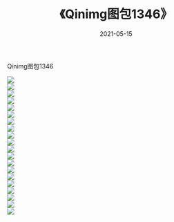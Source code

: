 ﻿---
layout: post
title:  《Qinimg图包1346》
date:   2021-05-15
img: http://imgx.orgx.ga/Qinimg图包/Qinimg图包1346/000.jpg
categories: [美女, 清纯, 唯美]
---

Qinimg图包1346

 ![](http://imgx.orgx.ga/Qinimg图包/Qinimg图包1346/001.jpg) <br>![](http://imgx.orgx.ga/Qinimg图包/Qinimg图包1346/002.jpg) <br>![](http://imgx.orgx.ga/Qinimg图包/Qinimg图包1346/003.jpg) <br>![](http://imgx.orgx.ga/Qinimg图包/Qinimg图包1346/004.jpg) <br>![](http://imgx.orgx.ga/Qinimg图包/Qinimg图包1346/005.jpg) <br>![](http://imgx.orgx.ga/Qinimg图包/Qinimg图包1346/006.jpg) <br>![](http://imgx.orgx.ga/Qinimg图包/Qinimg图包1346/007.jpg) <br>![](http://imgx.orgx.ga/Qinimg图包/Qinimg图包1346/008.jpg) <br>![](http://imgx.orgx.ga/Qinimg图包/Qinimg图包1346/009.jpg) <br>![](http://imgx.orgx.ga/Qinimg图包/Qinimg图包1346/010.jpg) <br>![](http://imgx.orgx.ga/Qinimg图包/Qinimg图包1346/011.jpg) <br>![](http://imgx.orgx.ga/Qinimg图包/Qinimg图包1346/012.jpg) <br>![](http://imgx.orgx.ga/Qinimg图包/Qinimg图包1346/013.jpg) <br>![](http://imgx.orgx.ga/Qinimg图包/Qinimg图包1346/014.jpg) <br>![](http://imgx.orgx.ga/Qinimg图包/Qinimg图包1346/015.jpg) <br>![](http://imgx.orgx.ga/Qinimg图包/Qinimg图包1346/016.jpg) <br>![](http://imgx.orgx.ga/Qinimg图包/Qinimg图包1346/017.jpg) <br>![](http://imgx.orgx.ga/Qinimg图包/Qinimg图包1346/018.jpg) <br>![](http://imgx.orgx.ga/Qinimg图包/Qinimg图包1346/019.jpg) <br>![](http://imgx.orgx.ga/Qinimg图包/Qinimg图包1346/020.jpg) <br>